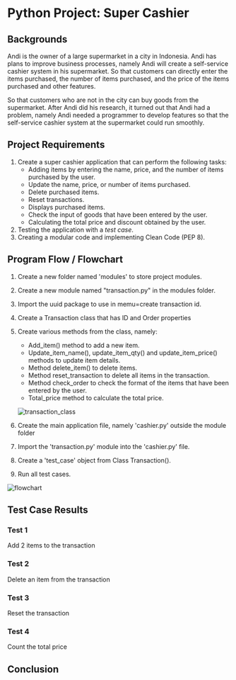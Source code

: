 # Python Project: Super Cashier
## Backgrounds
Andi is the owner of a large supermarket in a city in Indonesia. Andi has plans to improve business processes, namely Andi will create a self-service cashier system in his supermarket. So that customers can directly enter the items purchased, the number of items purchased, and the price of the items purchased and other features.

So that customers who are not in the city can buy goods from the supermarket. After Andi did his research, it turned out that Andi had a problem, namely Andi needed a programmer to develop features so that the self-service cashier system at the supermarket could run smoothly.

## Project Requirements
1. Create a super cashier application that can perform the following tasks:
   - Adding items by entering the name, price, and the number of items purchased by the user.
   - Update the name, price, or number of items purchased.
   - Delete purchased items.
   - Reset transactions.
   - Displays purchased items.
   - Check the input of goods that have been entered by the user.
   - Calculating the total price and discount obtained by the user.
2. Testing the application with a *test case*.
3. Creating a modular code and implementing Clean Code (PEP 8).

## Program Flow / Flowchart
1. Create a new folder named 'modules' to store project modules.
2. Create a new module named "transaction.py" in the modules folder.
3. Import the uuid package to use in memu=create transaction id.
4. Create a Transaction class that has ID and Order properties
5. Create various methods from the class, namely:
    - Add_item() method to add a new item.
    - Update_item_name(), update_item_qty() and update_item_price() methods to update item details.
    - Method delete_item() to delete items.
    - Method reset_transaction to delete all items in the transaction.
    - Method check_order to check the format of the items that have been entered by the user.
    - Total_price method to calculate the total price.

    ![transaction_class](https://user-images.githubusercontent.com/79896604/212534776-139ae6b9-9f53-4df3-9445-3ec2671d4de7.jpeg)    

6. Create the main application file, namely 'cashier.py' outside the module folder
7. Import the 'transaction.py' module into the 'cashier.py' file.
8. Create a 'test_case' object from Class Transaction().
9. Run all test cases.

![flowchart](https://user-images.githubusercontent.com/79896604/212534797-292fa842-3b51-4bad-9e0b-d97f0c6897fc.png)

## Test Case Results
### Test 1
Add 2 items to the transaction

### Test 2
Delete an item from the transaction

### Test 3
Reset the transaction
### Test 4
Count the total price

## Conclusion
